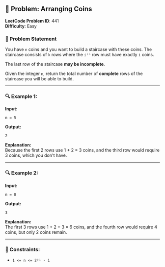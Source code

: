 ## 🧩 Problem: Arranging Coins

**LeetCode Problem ID**: 441  
**Difficulty**: Easy

### 📝 Problem Statement

You have `n` coins and you want to build a staircase with these coins. The staircase consists of `k` rows where the `iᵗʰ` row must have exactly `i` coins.

The last row of the staircase **may be incomplete**.

Given the integer `n`, return the total number of **complete** rows of the staircase you will be able to build.

---

### 🔍 Example 1:

**Input:**
```
n = 5
```

**Output:**
```
2
```

**Explanation:**  
Because the first 2 rows use 1 + 2 = 3 coins, and the third row would require 3 coins, which you don't have.

---

### 🔍 Example 2:

**Input:**
```
n = 8
```

**Output:**
```
3
```

**Explanation:**  
The first 3 rows use 1 + 2 + 3 = 6 coins, and the fourth row would require 4 coins, but only 2 coins remain.

---

### 📘 Constraints:

- `1 <= n <= 2³¹ - 1`
